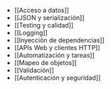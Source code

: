 + [[Acceso a datos]]
+ [[JSON y serialización]]
+ [[Testing y calidad]]
+ [[Logging]]
+ [[Inyección de dependencias]]
+ [[APIs Web y clientes HTTP]]
+ [[Automatización y tareas]]
+ [[Mapeo de objetos]]
+ [[Validación]]
+ [[Autenticación y seguridad]]
